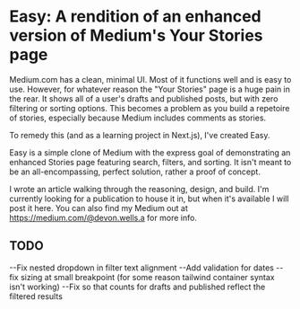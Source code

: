# Easy: A rendition of an enhanced version of Medium's Your Stories page

Medium.com has a clean, minimal UI. Most of it functions well and is easy to use. However, for whatever reason the "Your Stories" page is a huge pain in the rear. It shows all of a user's drafts and published posts, but with zero filtering or sorting options. This becomes a problem as you build a repetoire of stories, especially because Medium includes comments as stories.

To remedy this (and as a learning project in Next.js), I've created Easy.

Easy is a simple clone of Medium with the express goal of demonstrating an enhanced Stories page featuring search, filters, and sorting. It isn't meant to be an all-encompassing, perfect solution, rather a proof of concept.

I wrote an article walking through the reasoning, design, and build. I'm currently looking for a publication to house it in, but when it's available I will post it here. You can also find my Medium out at https://medium.com/@devon.wells.a for more info.

## TODO

--Fix nested dropdown in filter text alignment
--Add validation for dates
--fix sizing at small breakpoint (for some reason tailwind container syntax isn't working)
--Fix so that counts for drafts and published reflect the filtered results
